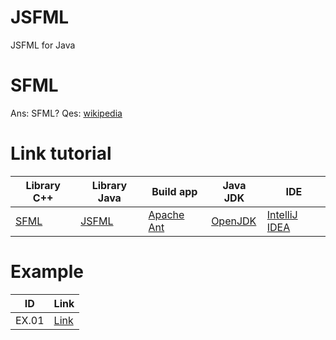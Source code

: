 # JSFML
JSFML for Java

# SFML
Ans: SFML?
Qes: [wikipedia](https://en.wikipedia.org/wiki/Simple_and_Fast_Multimedia_Library)

# Link tutorial
|Library C++|Library Java|Build app|Java JDK|IDE|
|---|---|---|---|---|
|[SFML](https://www.sfml-dev.org/)|[JSFML](https://jsfml.sfmlprojects.org/)|[Apache Ant](https://ant.apache.org/)|[OpenJDK](https://openjdk.java.net/)|[IntelliJ IDEA](https://www.jetbrains.com/idea/download/)|

# Example
|ID|Link|
|---|---|
|EX.01|[Link](https://github.com/kalimatas/sfmlbook-java/)